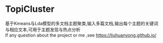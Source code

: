 # TopiCluster
基于Kmeans与Lda模型的多文档主题聚类,输入多篇文档,输出每个主题的关键词与相应文本,可用于主题发现与热点分析  
If any question about the project or me ,see https://liuhuanyong.github.io/
